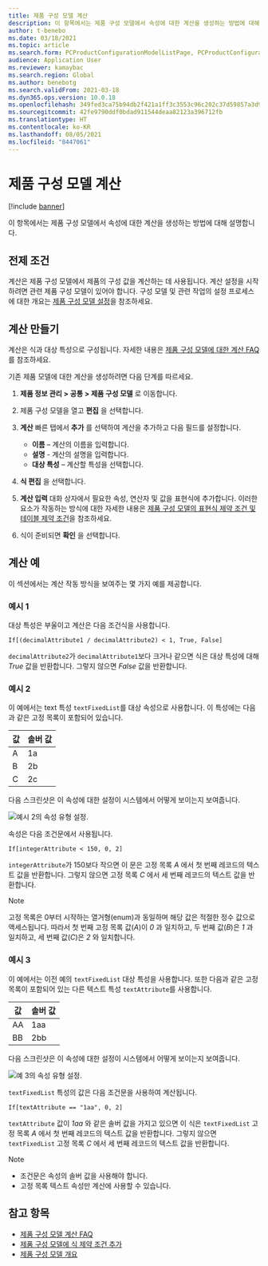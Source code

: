 ```yaml
---
title: 제품 구성 모델 계산
description: 이 항목에서는 제품 구성 모델에서 속성에 대한 계산을 생성하는 방법에 대해 설명합니다.
author: t-benebo
ms.date: 03/18/2021
ms.topic: article
ms.search.form: PCProductConfigurationModelListPage, PCProductConfigurationModelDetails
audience: Application User
ms.reviewer: kamaybac
ms.search.region: Global
ms.author: benebotg
ms.search.validFrom: 2021-03-18
ms.dyn365.ops.version: 10.0.18
ms.openlocfilehash: 349fed3ca75b94db2f421a1ff3c3553c96c202c37d59857a3d973f3de8f995ad
ms.sourcegitcommit: 42fe9790ddf0bdad911544deaa82123a396712fb
ms.translationtype: HT
ms.contentlocale: ko-KR
ms.lasthandoff: 08/05/2021
ms.locfileid: "8447061"
---
```

# <a name="product-configuration-model-calculations"></a>제품 구성 모델 계산

[!include [banner](../includes/banner.md)]

이 항목에서는 제품 구성 모델에서 속성에 대한 계산을 생성하는 방법에 대해 설명합니다.

## <a name="prerequisites"></a>전제 조건

계산은 제품 구성 모델에서 제품의 구성 값을 계산하는 데 사용됩니다. 계산 설정을 시작하려면 관련 제품 구성 모델이 있어야 합니다. 구성 모델 및 관련 작업의 설정 프로세스에 대한 개요는 [제품 구성 모델 설정](set-up-maintain-product-configuration-model.md)을 참조하세요.

## <a name="create-a-calculation"></a>계산 만들기

계산은 식과 대상 특성으로 구성됩니다. 자세한 내용은 [제품 구성 모델에 대한 계산 FAQ](calculate-product-configuration-models.md)를 참조하세요.

기존 제품 모델에 대한 계산을 생성하려면 다음 단계를 따르세요.

1. **제품 정보 관리 \> 공통 \> 제품 구성 모델** 로 이동합니다.
1. 제품 구성 모델을 열고 **편집** 을 선택합니다.
1. **계산** 빠른 탭에서 **추가** 를 선택하여 계산을 추가하고 다음 필드를 설정합니다.

    - **이름** – 계산의 이름을 입력합니다.
    - **설명** - 계산의 설명을 입력합니다.
    - **대상 특성** – 계산할 특성을 선택합니다.

1. **식 편집** 을 선택합니다.
1. **계산 입력** 대화 상자에서 필요한 속성, 연산자 및 값을 표현식에 추가합니다. 이러한 요소가 작동하는 방식에 대한 자세한 내용은 [제품 구성 모델의 표현식 제약 조건 및 테이블 제약 조건](expression-constraints-table-constraints-product-configuration-models.md)을 참조하세요.
1. 식이 준비되면 **확인** 을 선택합니다.

## <a name="calculation-examples"></a>계산 예

이 섹션에서는 계산 작동 방식을 보여주는 몇 가지 예를 제공합니다.

### <a name="example-1"></a>예시 1

대상 특성은 부울이고 계산은 다음 조건식을 사용합니다.

`If[(decimalAttribute1 / decimalAttribute2) < 1, True, False]`

`decimalAttribute2`가 `decimalAttribute1`보다 크거나 같으면 식은 대상 특성에 대해 *True* 값을 반환합니다. 그렇지 않으면 *False* 값을 반환합니다.

### <a name="example-2"></a>예시 2

이 예에서는 text 특성 `textFixedList`를 대상 속성으로 사용합니다. 이 특성에는 다음과 같은 고정 목록이 포함되어 있습니다.

| 값 | 솔버 값 |
|---|---|
| A | 1a |
| B | 2b |
| C | 2c |

다음 스크린샷은 이 속성에 대한 설정이 시스템에서 어떻게 보이는지 보여줍니다.

![예시 2의 속성 유형 설정.](media/model-calculations-example2.png "예시 2의 속성 유형 설정")

속성은 다음 조건문에서 사용됩니다.

`If[integerAttribute < 150, 0, 2]`

`integerAttribute`가 150보다 작으면 이 문은 고정 목록 *A* 에서 첫 번째 레코드의 텍스트 값을 반환합니다. 그렇지 않으면 고정 목록 *C* 에서 세 번째 레코드의 텍스트 값을 반환합니다.

> [!NOTE]
> 고정 목록은 0부터 시작하는 열거형(enum)과 동일하며 해당 값은 적절한 정수 값으로 액세스됩니다. 따라서 첫 번째 고정 목록 값(*A*)이 *0* 과 일치하고, 두 번째 값(*B*)은 *1* 과 일치하고, 세 번째 값(*C*)은 *2* 와 일치합니다.

### <a name="example-3"></a>예시 3

이 예에서는 이전 예의 `textFixedList` 대상 특성을 사용합니다. 또한 다음과 같은 고정 목록이 포함되어 있는 다른 텍스트 특성 `textAttribute`를 사용합니다.

| 값 | 솔버 값 |
|---|---|
| AA | 1aa |
| BB | 2bb |

다음 스크린샷은 이 속성에 대한 설정이 시스템에서 어떻게 보이는지 보여줍니다.

![예 3의 속성 유형 설정.](media/model-calculations-example3.png "예 3의 속성 유형 설정")

`textFixedList` 특성의 값은 다음 조건문을 사용하여 계산됩니다.

`If[textAttribute == "1aa", 0, 2]`

`textAttribute` 값이 *1aa* 와 같은 솔버 값을 가지고 있으면 이 식은 `textFixedList` 고정 목록 *A* 에서 첫 번째 레코드의 텍스트 값을 반환합니다. 그렇지 않으면 `textFixedList` 고정 목록 *C* 에서 세 번째 레코드의 텍스트 값을 반환합니다.

> [!NOTE]
> - 조건문은 속성의 솔버 값을 사용해야 합니다.
> - 고정 목록 텍스트 속성만 계산에 사용할 수 있습니다.

## <a name="see-also"></a>참고 항목

- [제품 구성 모델 계산 FAQ](calculate-product-configuration-models.md)
- [제품 구성 모델에 식 제약 조건 추가](tasks/add-expression-constraint-product-configuration-model.md)
- [제품 구성 모델 개요](product-configuration-models.md)
